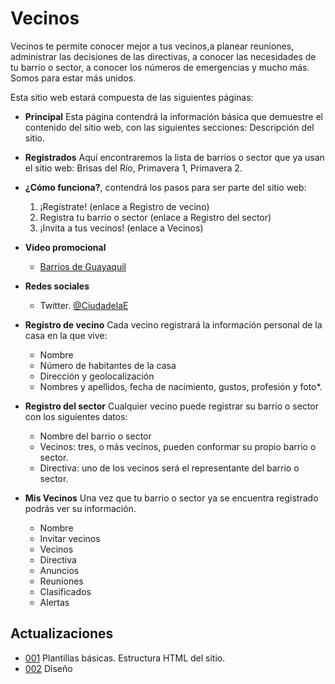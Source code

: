 # Vecinos

Vecinos te permite conocer mejor a tus vecinos,a planear reuniones, administrar las decisiones de las directivas, a conocer las necesidades de tu barrio o sector, a conocer los números de emergencias y mucho más. Somos para estar más unidos.

Esta sitio web estará compuesta de las siguientes páginas:

- **Principal** Esta página contendrá la información básica que demuestre el contenido del sitio web, con las siguientes secciones:
Descripción del sitio.
- **Registrados** Aquí encontraremos la lista de barrios o sector que ya usan el sitio web: Brisas del Río, Primavera 1, Primavera 2.
- **¿Cómo funciona?**, contendrá los pasos para ser parte del sitio web:
  1. ¡Regístrate! (enlace a Registro de vecino)
  2. Registra tu barrio o sector (enlace a Registro del sector)
  3. ¡Invita a tus vecinos! (enlace a Vecinos)
- **Video promocional**
  - [Barrios de Guayaquil](https://www.youtube.com/watch?v=o1f649iemlI)
- **Redes sociales**
  - Twitter. [@CiudadelaE](https://twitter.com/CiudadelaE)
- **Registro de vecino** Cada vecino registrará la información personal de la casa en la que vive:
  * Nombre
  * Número de habitantes de la casa
  * Dirección y geolocalización
  * Nombres y apellidos, fecha de nacimiento, gustos, profesión y foto*.

- **Registro del sector** Cualquier vecino puede registrar su barrio o sector con los siguientes datos:
  * Nombre del barrio o sector
  * Vecinos: tres, o más vecinos, pueden conformar su propio barrio o sector.
  * Directiva: uno de los vecinos será el representante del barrio o sector.
  
- **Mis Vecinos** Una vez que tu barrio o sector ya se encuentra registrado podrás ver su información.
  * Nombre
  * Invitar vecinos
  * Vecinos
  * Directiva
  * Anuncios
  * Reuniones
  * Clasificados
  * Alertas

## Actualizaciones

- [001](001) Plantillas básicas. Estructura HTML del sitio.
- [002](002) Diseño
